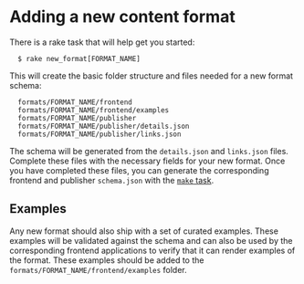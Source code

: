 # Adding a new content format

There is a rake task that will help get you started:

```
  $ rake new_format[FORMAT_NAME]
```

This will create the basic folder structure and files needed for a new format
schema:

```
  formats/FORMAT_NAME/frontend
  formats/FORMAT_NAME/frontend/examples
  formats/FORMAT_NAME/publisher
  formats/FORMAT_NAME/publisher/details.json
  formats/FORMAT_NAME/publisher/links.json
```

The schema will be generated from the `details.json` and `links.json` files.
Complete these files with the necessary fields for your new format. Once you
have completed these files, you can generate the corresponding frontend and
publisher `schema.json` with the [`make` task](../README.md##makefile).

## Examples

Any new format should also ship with a set of curated examples. These examples
will be validated against the schema and can also be used by the corresponding
frontend applications to verify that it can render examples of the format. These
examples should be added to the `formats/FORMAT_NAME/frontend/examples` folder.
